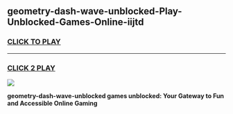 
## geometry-dash-wave-unblocked-Play-Unblocked-Games-Online-iijtd
<h3>
<a href="https://premium76.site?title=geometry-dash-wave-unblocked&ref=25A">CLICK TO PLAY</a></h3>
<hr>

<h3>
<a href="https://premium76.site?title=geometry-dash-wave-unblocked&ref=25A">CLICK 2 PLAY</a>
  
</h3>

<a href="https://premium76.site?title=geometry-dash-wave-unblocked&ref=25A"><img src="https://clearcache.store/games.png"></a>


**geometry-dash-wave-unblocked games unblocked: Your Gateway to Fun and Accessible Online Gaming**

